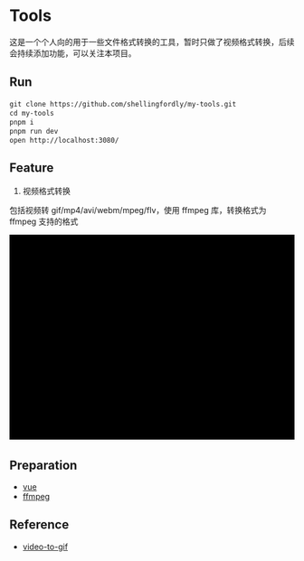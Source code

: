 # Tools

这是一个个人向的用于一些文件格式转换的工具，暂时只做了视频格式转换，后续会持续添加功能，可以关注本项目。

## Run

```
git clone https://github.com/shellingfordly/my-tools.git
cd my-tools
pnpm i
pnpm run dev
open http://localhost:3080/
```

## Feature

1. 视频格式转换

包括视频转 gif/mp4/avi/webm/mpeg/flv，使用 ffmpeg 库，转换格式为 ffmpeg 支持的格式

<img src="./docs/imgs/demo.gif" />

## Preparation

- [vue](https://vuejs.org/)
- [ffmpeg](https://github.com/ffmpegwasm/ffmpeg.wasm)

## Reference

- [video-to-gif](https://github.com/mryhryki/video-to-gif)
